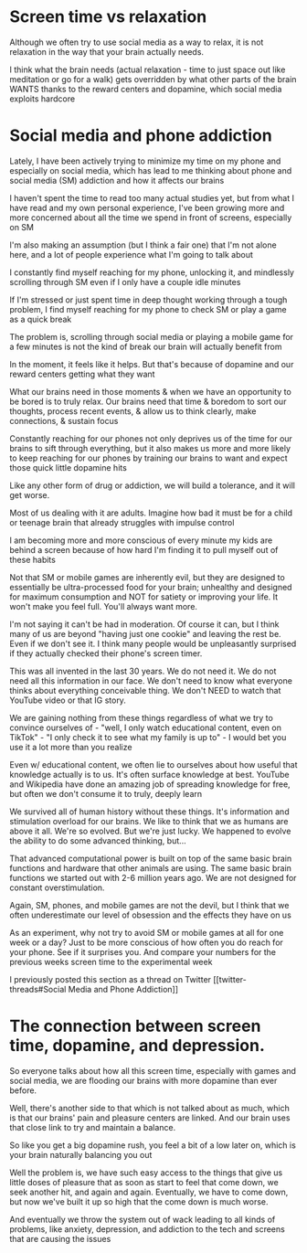 # Screen time vs relaxation 
Although we often try to use social media as a way to relax, it is not relaxation in the way that your brain actually needs.

I think what the brain needs (actual relaxation - time to just space out like meditation or go for a walk) gets overridden by what other parts of the brain WANTS thanks to the reward centers and dopamine, which social media exploits hardcore

# Social media and phone addiction 

Lately, I have been actively trying to minimize my time on my phone and especially on social media, which has lead to me thinking about phone and social media (SM) addiction and how it affects our brains

I haven't spent the time to read too many actual studies yet, but from what I have read and my own personal experience, I've been growing more and more concerned about all the time we spend in front of screens, especially on SM

I'm also making an assumption (but I think a fair one) that I'm not alone here, and a lot of people experience what I'm going to talk about

I constantly find myself reaching for my phone, unlocking it, and mindlessly scrolling through SM even if I only have a couple idle minutes

If I'm stressed or just spent time in deep thought working through a tough problem, I find myself reaching for my phone to check SM or play a game as a quick break

The problem is, scrolling through social media or playing a mobile game for a few minutes is not the kind of break our brain will actually benefit from

In the moment, it feels like it helps. But that's because of dopamine and our reward centers getting what they want

What our brains need in those moments & when we have an opportunity to be bored is to truly relax. Our brains need that time & boredom to sort our thoughts, process recent events, & allow us to think clearly, make connections, & sustain focus

Constantly reaching for our phones not only deprives us of the time for our brains to sift through everything, but it also makes us more and more likely to keep reaching for our phones by training our brains to want and expect those quick little dopamine hits

Like any other form of drug or addiction, we will build a tolerance, and it will get worse.

Most of us dealing with it are adults. Imagine how bad it must be for a child or teenage brain that already struggles with impulse control

I am becoming more and more conscious of every minute my kids are behind a screen because of how hard I'm finding it to pull myself out of these habits

Not that SM or mobile games are inherently evil, but they are designed to essentially be ultra-processed food for your brain; unhealthy and designed for maximum consumption and NOT for satiety or improving your life. It won't make you feel full. You'll always want more.

I'm not saying it can't be had in moderation. Of course it can, but I think many of us are beyond "having just one cookie" and leaving the rest be. Even if we don't see it. I think many people would be unpleasantly surprised if they actually checked their phone's screen timer.

This was all invented in the last 30 years. We do not need it. We do not need all this information in our face. We don't need to know what everyone thinks about everything conceivable thing. We don't NEED to watch that YouTube video or that IG story.

We are gaining nothing from these things regardless of what we try to convince ourselves of - "well, I only watch educational content, even on TikTok" - "I only check it to see what my family is up to" - I would bet you use it a lot more than you realize

Even w/ educational content, we often lie to ourselves about how useful that knowledge actually is to us. It's often surface knowledge at best. YouTube and Wikipedia have done an amazing job of spreading knowledge for free, but often we don't consume it to truly, deeply learn

We survived all of human history without these things. It's information and stimulation overload for our brains. We like to think that we as humans are above it all. We're so evolved. But we're just lucky. We happened to evolve the ability to do some advanced thinking, but...

That advanced computational power is built on top of the same basic brain functions and hardware that other animals are using. The same basic brain functions we started out with 2-6 million years ago. We are not designed for constant overstimulation.

Again, SM, phones, and mobile games are not the devil, but I think that we often underestimate our level of obsession and the effects they have on us 

As an experiment, why not try to avoid SM or mobile games at all for one week or a day? Just to be more conscious of how often you do reach for your phone. See if it surprises you. And compare your numbers for the previous weeks screen time to the experimental week

I previously posted this section as a thread on Twitter 
[[twitter-threads#Social Media and Phone Addiction]]



# The connection between screen time, dopamine, and depression.

So everyone talks about how all this screen time, especially with games and social media, we are flooding our brains with more dopamine than ever before.

Well, there's another side to that which is not talked about as much, which is that our brains' pain and pleasure centers are linked. And our brain uses that close link to try and maintain a balance. 

So like you get a big dopamine rush, you feel a bit of a low later on, which is your brain naturally balancing you out

Well the problem is, we have such easy access to the things that give us little doses of pleasure that as soon as start to feel that come down, we seek another hit, and again and again. Eventually, we have to come down, but now we've built it up so high that the come down is much worse. 

And eventually we throw the system out of wack leading to all kinds of problems, like anxiety, depression, and addiction to the tech and screens that are causing the issues